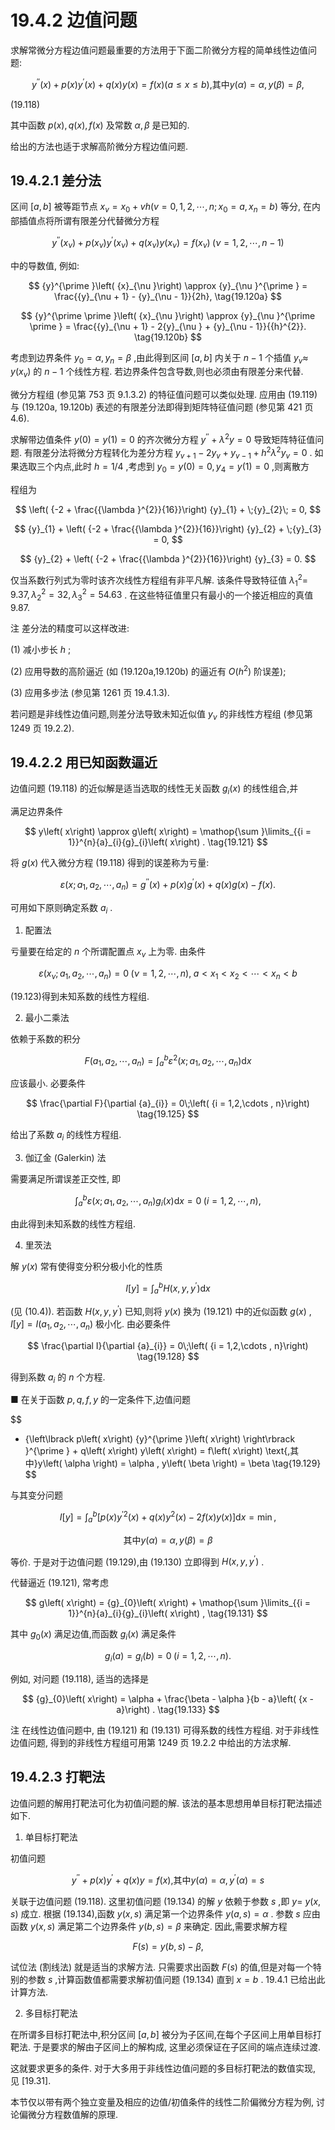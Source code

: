# 19.4.2 边值问题

求解常微分方程边值问题最重要的方法用于下面二阶微分方程的简单线性边值问题:

$$
{y}^{\prime \prime }\left( x\right)  + p\left( x\right) {y}^{\prime }\left( x\right)  + q\left( x\right) y\left( x\right)  = f\left( x\right) \left( {a \leq  x \leq  b}\right) \text{,其中}y\left( \alpha \right)  = \alpha , y\left( \beta \right)  = \beta \text{,}
$$

(19.118)

其中函数 $p\left( x\right) , q\left( x\right) , f\left( x\right)$ 及常数 $\alpha ,\beta$ 是已知的.

给出的方法也适于求解高阶微分方程边值问题.

## 19.4.2.1 差分法

区间 $\left\lbrack  {a, b}\right\rbrack$ 被等距节点 ${x}_{v} = {x}_{0} + {vh}\left( {v = 0,1,2,\cdots , n;{x}_{0} = a,{x}_{n} = b}\right)$ 等分, 在内部插值点将所谓有限差分代替微分方程

$$
{y}^{\prime \prime }\left( {x}_{\nu }\right)  + p\left( {x}_{\nu }\right) {y}^{\prime }\left( {x}_{\nu }\right)  + q\left( {x}_{\nu }\right) y\left( {x}_{\nu }\right)  = f\left( {x}_{\nu }\right) \;\left( {\nu  = 1,2,\cdots , n - 1}\right)  \tag{19.119}
$$

中的导数值, 例如:

$$
{y}^{\prime }\left( {x}_{\nu }\right)  \approx  {y}_{\nu }^{\prime } = \frac{{y}_{\nu  + 1} - {y}_{\nu  - 1}}{2h}, \tag{19.120a}
$$

$$
{y}^{\prime \prime }\left( {x}_{\nu }\right)  \approx  {y}_{\nu }^{\prime \prime } = \frac{{y}_{\nu  + 1} - 2{y}_{\nu } + {y}_{\nu  - 1}}{{h}^{2}}. \tag{19.120b}
$$

考虑到边界条件 ${y}_{0} = \alpha ,{y}_{n} = \beta$ ,由此得到区间 $\left\lbrack  {a, b}\right\rbrack$ 内关于 $n - 1$ 个插值 ${y}_{v} \approx$ $y\left( {x}_{v}\right)$ 的 $n - 1$ 个线性方程. 若边界条件包含导数,则也必须由有限差分来代替.

微分方程组 (参见第 753 页 9.1.3.2) 的特征值问题可以类似处理. 应用由 (19.119) 与 (19.120a, 19.120b) 表述的有限差分法即得到矩阵特征值问题 (参见第 421 页 4.6).

求解带边值条件 $y\left( 0\right)  = y\left( 1\right)  = 0$ 的齐次微分方程 ${y}^{\prime \prime } + {\lambda }^{2}y = 0$ 导致矩阵特征值问题. 有限差分法将微分方程转化为差分方程 ${y}_{v + 1} - 2{y}_{v} + {y}_{v - 1} + {h}^{2}{\lambda }^{2}{y}_{v} = 0$ . 如果选取三个内点,此时 $h = 1/4$ ,考虑到 ${y}_{0} = y\left( 0\right)  = 0,{y}_{4} = y\left( 1\right)  = 0$ ,则离散方

程组为

$$
\left( {-2 + \frac{{\lambda }^{2}}{16}}\right) {y}_{1} + \;{y}_{2}\; = 0,
$$

$$
{y}_{1} + \left( {-2 + \frac{{\lambda }^{2}}{16}}\right) {y}_{2} + \;{y}_{3} = 0,
$$

$$
{y}_{2} + \left( {-2 + \frac{{\lambda }^{2}}{16}}\right) {y}_{3} = 0.
$$

仅当系数行列式为零时该齐次线性方程组有非平凡解. 该条件导致特征值 ${\lambda }_{1}^{2} =$ ${9.37},{\lambda }_{2}^{2} = {32},{\lambda }_{3}^{2} = {54.63}$ . 在这些特征值里只有最小的一个接近相应的真值 9.87.

注 差分法的精度可以这样改进:

(1) 减小步长 $h$ ;

(2) 应用导数的高阶逼近 (如 (19.120a,19.120b) 的逼近有 $O\left( {h}^{2}\right)$ 阶误差);

(3) 应用多步法 (参见第 1261 页 19.4.1.3).

若问题是非线性边值问题,则差分法导致未知近似值 ${y}_{\nu }$ 的非线性方程组 (参见第 1249 页 19.2.2).

## 19.4.2.2 用已知函数逼近

边值问题 (19.118) 的近似解是适当选取的线性无关函数 ${g}_{i}\left( x\right)$ 的线性组合,并

满足边界条件

$$
y\left( x\right)  \approx  g\left( x\right)  = \mathop{\sum }\limits_{{i = 1}}^{n}{a}_{i}{g}_{i}\left( x\right) . \tag{19.121}
$$

将 $g\left( x\right)$ 代入微分方程 (19.118) 得到的误差称为亏量:

$$
\varepsilon \left( {x;{a}_{1},{a}_{2},\cdots ,{a}_{n}}\right)  = {g}^{\prime \prime }\left( x\right)  + p\left( x\right) {g}^{\prime }\left( x\right)  + q\left( x\right) g\left( x\right)  - f\left( x\right) . \tag{19.122}
$$

可用如下原则确定系数 ${a}_{i}$ .

1. 配置法

亏量要在给定的 $n$ 个所谓配置点 ${x}_{v}$ 上为零. 由条件

$$
\varepsilon \left( {{x}_{\nu };{a}_{1},{a}_{2},\cdots ,{a}_{n}}\right)  = 0\;\left( {\nu  = 1,2,\cdots , n}\right) ,\;a < {x}_{1} < {x}_{2} < \cdots  < {x}_{n} < b
$$

(19.123)得到未知系数的线性方程组.

2. 最小二乘法

依赖于系数的积分

$$
F\left( {{a}_{1},{a}_{2},\cdots ,{a}_{n}}\right)  = {\int }_{a}^{b}{\varepsilon }^{2}\left( {x;{a}_{1},{a}_{2},\cdots ,{a}_{n}}\right) \mathrm{d}x \tag{19.124}
$$

应该最小. 必要条件

$$
\frac{\partial F}{\partial {a}_{i}} = 0\;\left( {i = 1,2,\cdots , n}\right)  \tag{19.125}
$$

给出了系数 ${a}_{i}$ 的线性方程组.

3. 伽辽金 (Galerkin) 法

需要满足所谓误差正交性, 即

$$
{\int }_{a}^{b}\varepsilon \left( {x;{a}_{1},{a}_{2},\cdots ,{a}_{n}}\right) {g}_{i}\left( x\right) \mathrm{d}x = 0\;\left( {i = 1,2,\cdots , n}\right) , \tag{19.126}
$$

由此得到未知系数的线性方程组.

4. 里茨法

解 $y\left( x\right)$ 常有使得变分积分极小化的性质

$$
I\left\lbrack  y\right\rbrack   = {\int }_{a}^{b}H\left( {x, y,{y}^{\prime }}\right) \mathrm{d}x \tag{19.127}
$$

(见 (10.4)). 若函数 $H\left( {x, y,{y}^{\prime }}\right)$ 已知,则将 $y\left( x\right)$ 换为 (19.121) 中的近似函数 $g\left( x\right)$ , $I\left\lbrack  y\right\rbrack   = I\left( {{a}_{1},{a}_{2},\cdots ,{a}_{n}}\right)$ 极小化. 由必要条件

$$
\frac{\partial I}{\partial {a}_{i}} = 0\;\left( {i = 1,2,\cdots , n}\right)  \tag{19.128}
$$

得到系数 ${a}_{i}$ 的 $n$ 个方程.

■ 在关于函数 $p, q, f, y$ 的一定条件下,边值问题

$$
- {\left\lbrack  p\left( x\right) {y}^{\prime }\left( x\right) \right\rbrack  }^{\prime } + q\left( x\right) y\left( x\right)  = f\left( x\right) \text{,其中}y\left( \alpha \right)  = \alpha , y\left( \beta \right)  = \beta  \tag{19.129}
$$

与其变分问题

$$
I\left\lbrack  y\right\rbrack   = {\int }_{a}^{b}\left\lbrack  {p\left( x\right) {y}^{\prime 2}\left( x\right)  + q\left( x\right) {y}^{2}\left( x\right)  - {2f}\left( x\right) y\left( x\right) }\right\rbrack  \mathrm{d}x = \min ,
$$

$$
\text{其中}y\left( \alpha \right)  = \alpha , y\left( \beta \right)  = \beta  \tag{19.130}
$$

等价. 于是对于边值问题 (19.129),由 (19.130) 立即得到 $H\left( {x, y,{y}^{\prime }}\right)$ .

代替逼近 (19.121), 常考虑

$$
g\left( x\right)  = {g}_{0}\left( x\right)  + \mathop{\sum }\limits_{{i = 1}}^{n}{a}_{i}{g}_{i}\left( x\right) , \tag{19.131}
$$

其中 ${g}_{0}\left( x\right)$ 满足边值,而函数 ${g}_{i}\left( x\right)$ 满足条件

$$
{g}_{i}\left( a\right)  = {g}_{i}\left( b\right)  = 0\;\left( {i = 1,2,\cdots , n}\right) . \tag{19.132}
$$

例如, 对问题 (19.118), 适当的选择是

$$
{g}_{0}\left( x\right)  = \alpha  + \frac{\beta  - \alpha }{b - a}\left( {x - a}\right) . \tag{19.133}
$$

注 在线性边值问题中, 由 (19.121) 和 (19.131) 可得系数的线性方程组. 对于非线性边值问题, 得到的非线性方程组可用第 1249 页 19.2.2 中给出的方法求解.

## 19.4.2.3 打靶法

边值问题的解用打靶法可化为初值问题的解. 该法的基本思想用单目标打靶法描述如下.

1. 单目标打靶法

初值问题

$$
{y}^{\prime \prime } + p\left( x\right) {y}^{\prime } + q\left( x\right) y = f\left( x\right) \text{,其中}y\left( \alpha \right)  = \alpha ,{y}^{\prime }\left( \alpha \right)  = s \tag{19.134}
$$

关联于边值问题 (19.118). 这里初值问题 (19.134) 的解 $y$ 依赖于参数 $s$ ,即 $y =$ $y\left( {x, s}\right)$ 成立. 根据 (19.134),函数 $y\left( {x, s}\right)$ 满足第一个边界条件 $y\left( {a, s}\right)  = \alpha$ . 参数 $s$ 应由函数 $y\left( {x, s}\right)$ 满足第二个边界条件 $y\left( {b, s}\right)  = \beta$ 来确定. 因此,需要求解方程

$$
F\left( s\right)  = y\left( {b, s}\right)  - \beta , \tag{19.135}
$$

试位法 (割线法) 就是适当的求解方法. 只需要求出函数 $F\left( s\right)$ 的值,但是对每一个特别的参数 $s$ ,计算函数值都需要求解初值问题 (19.134) 直到 $x = b$ . 19.4.1 已给出此计算方法.

2. 多目标打靶法

在所谓多目标打靶法中,积分区间 $\left\lbrack  {a, b}\right\rbrack$ 被分为子区间,在每个子区间上用单目标打靶法. 于是要求的解由子区间上的解构成, 这里必须保证在子区间的端点连续过渡.

这就要求更多的条件. 对于大多用于非线性边值问题的多目标打靶法的数值实现, 见 [19.31].


本节仅以带有两个独立变量及相应的边值/初值条件的线性二阶偏微分方程为例, 讨论偏微分方程数值解的原理.
